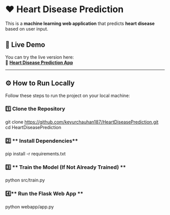 # ❤️ Heart Disease Prediction

This is a **machine learning web application** that predicts **heart disease** based on user input.

## 🚀 **Live Demo**
You can try the live version here:  
🔗 **[Heart Disease Prediction App](http://heartdiseaseprediction-ze8a.onrender.com/)**

---

## ⚙️ **How to Run Locally**
Follow these steps to run the project on your local machine:

### 1️⃣ **Clone the Repository**

git clone https://github.com/keyurchauhan187/HeartDiseasePrediction.git
cd HeartDiseasePrediction

### 2️⃣ ** Install Dependencies**

pip install -r requirements.txt

### 3️⃣ ** Train the Model (If Not Already Trained) **

python src/train.py

### 4️⃣** Run the Flask Web App **
python webapp/app.py


